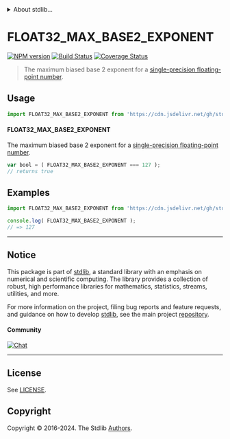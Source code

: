 <!--

@license Apache-2.0

Copyright (c) 2024 The Stdlib Authors.

Licensed under the Apache License, Version 2.0 (the "License");
you may not use this file except in compliance with the License.
You may obtain a copy of the License at

   http://www.apache.org/licenses/LICENSE-2.0

Unless required by applicable law or agreed to in writing, software
distributed under the License is distributed on an "AS IS" BASIS,
WITHOUT WARRANTIES OR CONDITIONS OF ANY KIND, either express or implied.
See the License for the specific language governing permissions and
limitations under the License.

-->


<details>
  <summary>
    About stdlib...
  </summary>
  <p>We believe in a future in which the web is a preferred environment for numerical computation. To help realize this future, we've built stdlib. stdlib is a standard library, with an emphasis on numerical and scientific computation, written in JavaScript (and C) for execution in browsers and in Node.js.</p>
  <p>The library is fully decomposable, being architected in such a way that you can swap out and mix and match APIs and functionality to cater to your exact preferences and use cases.</p>
  <p>When you use stdlib, you can be absolutely certain that you are using the most thorough, rigorous, well-written, studied, documented, tested, measured, and high-quality code out there.</p>
  <p>To join us in bringing numerical computing to the web, get started by checking us out on <a href="https://github.com/stdlib-js/stdlib">GitHub</a>, and please consider <a href="https://opencollective.com/stdlib">financially supporting stdlib</a>. We greatly appreciate your continued support!</p>
</details>

# FLOAT32_MAX_BASE2_EXPONENT

[![NPM version][npm-image]][npm-url] [![Build Status][test-image]][test-url] [![Coverage Status][coverage-image]][coverage-url] <!-- [![dependencies][dependencies-image]][dependencies-url] -->

> The maximum biased base 2 exponent for a [single-precision floating-point number][ieee754].



<section class="usage">

## Usage

<!-- eslint-disable id-length -->

```javascript
import FLOAT32_MAX_BASE2_EXPONENT from 'https://cdn.jsdelivr.net/gh/stdlib-js/constants-float32-max-base2-exponent@deno/mod.js';
```

#### FLOAT32_MAX_BASE2_EXPONENT

The maximum biased base 2 exponent for a [single-precision floating-point number][ieee754].

<!-- eslint-disable id-length -->

```javascript
var bool = ( FLOAT32_MAX_BASE2_EXPONENT === 127 );
// returns true
```

</section>

<!-- /.usage -->

<section class="examples">

## Examples

<!-- eslint no-undef: "error" -->

<!-- eslint-disable id-length -->

```javascript
import FLOAT32_MAX_BASE2_EXPONENT from 'https://cdn.jsdelivr.net/gh/stdlib-js/constants-float32-max-base2-exponent@deno/mod.js';

console.log( FLOAT32_MAX_BASE2_EXPONENT );
// => 127
```

</section>

<!-- /.examples -->

<!-- C interface documentation. -->



<!-- Section for related `stdlib` packages. Do not manually edit this section, as it is automatically populated. -->

<section class="related">

</section>

<!-- /.related -->

<!-- Section for all links. Make sure to keep an empty line after the `section` element and another before the `/section` close. -->


<section class="main-repo" >

* * *

## Notice

This package is part of [stdlib][stdlib], a standard library with an emphasis on numerical and scientific computing. The library provides a collection of robust, high performance libraries for mathematics, statistics, streams, utilities, and more.

For more information on the project, filing bug reports and feature requests, and guidance on how to develop [stdlib][stdlib], see the main project [repository][stdlib].

#### Community

[![Chat][chat-image]][chat-url]

---

## License

See [LICENSE][stdlib-license].


## Copyright

Copyright &copy; 2016-2024. The Stdlib [Authors][stdlib-authors].

</section>

<!-- /.stdlib -->

<!-- Section for all links. Make sure to keep an empty line after the `section` element and another before the `/section` close. -->

<section class="links">

[npm-image]: http://img.shields.io/npm/v/@stdlib/constants-float32-max-base2-exponent.svg
[npm-url]: https://npmjs.org/package/@stdlib/constants-float32-max-base2-exponent

[test-image]: https://github.com/stdlib-js/constants-float32-max-base2-exponent/actions/workflows/test.yml/badge.svg?branch=main
[test-url]: https://github.com/stdlib-js/constants-float32-max-base2-exponent/actions/workflows/test.yml?query=branch:main

[coverage-image]: https://img.shields.io/codecov/c/github/stdlib-js/constants-float32-max-base2-exponent/main.svg
[coverage-url]: https://codecov.io/github/stdlib-js/constants-float32-max-base2-exponent?branch=main

<!--

[dependencies-image]: https://img.shields.io/david/stdlib-js/constants-float32-max-base2-exponent.svg
[dependencies-url]: https://david-dm.org/stdlib-js/constants-float32-max-base2-exponent/main

-->

[chat-image]: https://img.shields.io/gitter/room/stdlib-js/stdlib.svg
[chat-url]: https://app.gitter.im/#/room/#stdlib-js_stdlib:gitter.im

[stdlib]: https://github.com/stdlib-js/stdlib

[stdlib-authors]: https://github.com/stdlib-js/stdlib/graphs/contributors

[umd]: https://github.com/umdjs/umd
[es-module]: https://developer.mozilla.org/en-US/docs/Web/JavaScript/Guide/Modules

[deno-url]: https://github.com/stdlib-js/constants-float32-max-base2-exponent/tree/deno
[deno-readme]: https://github.com/stdlib-js/constants-float32-max-base2-exponent/blob/deno/README.md
[umd-url]: https://github.com/stdlib-js/constants-float32-max-base2-exponent/tree/umd
[umd-readme]: https://github.com/stdlib-js/constants-float32-max-base2-exponent/blob/umd/README.md
[esm-url]: https://github.com/stdlib-js/constants-float32-max-base2-exponent/tree/esm
[esm-readme]: https://github.com/stdlib-js/constants-float32-max-base2-exponent/blob/esm/README.md
[branches-url]: https://github.com/stdlib-js/constants-float32-max-base2-exponent/blob/main/branches.md

[stdlib-license]: https://raw.githubusercontent.com/stdlib-js/constants-float32-max-base2-exponent/main/LICENSE

[ieee754]: https://en.wikipedia.org/wiki/IEEE_754-1985

<!-- <related-links> -->

<!-- </related-links> -->

</section>

<!-- /.links -->
